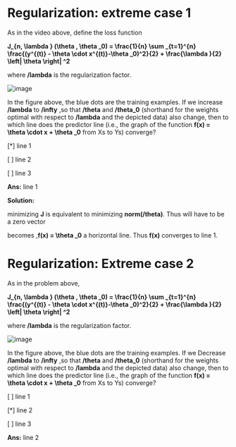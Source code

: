 # Regularization: extreme case 1

As in the video above, define the loss function

**J_{n, \lambda } (\theta , \theta _0) = \frac{1}{n} \sum _{t=1}^{n} \frac{(y^{(t)} - \theta \cdot x^{(t)}-\theta _0)^2}{2} + \frac{\lambda }{2} \left\|  \theta  \right\| ^2**

where **/lambda** is the regularization factor.

![image](https://github.com/iamkushvanth/MIT_6.86x/assets/160105601/9ac0b054-f22b-4603-ba89-6d529d29d3b9)

In the figure above, the blue dots are the training examples. If we increase **/lambda** to **/infty** ,so that **/theta** and **/theta_0**  (shorthand for the weights optimal with respect to **/lambda** and the depicted data) also change, then to which line does the predictor line (i.e., the graph of the function **f(x) = \theta \cdot x + \theta _0**  from Xs to Ys) converge?

[*] line 1

[ ] line 2

[ ] line 3

**Ans:** line 1

**Solution:**

minimizing **J** is equivalent to minimizing **norm(/theta)**. Thus  will have to be a zero vector

becomes ,**f(x) = \theta _0** a horizontal line. Thus **f(x)** converges to line 1.

# Regularization: Extreme case 2

As in the problem above,

**J_{n, \lambda } (\theta , \theta _0) = \frac{1}{n} \sum _{t=1}^{n} \frac{(y^{(t)} - \theta \cdot x^{(t)}-\theta _0)^2}{2} + \frac{\lambda }{2} \left\|  \theta  \right\| ^2**

where **/lambda** is the regularization factor.

![image](https://github.com/iamkushvanth/MIT_6.86x/assets/160105601/7eb19803-4cd0-47de-879a-e2f9b354d82b)

In the figure above, the blue dots are the training examples. If we Decrease **/lambda** to **/infty** ,so that **/theta** and **/theta_0**  (shorthand for the weights optimal with respect to **/lambda** and the depicted data) also change, then to which line does the predictor line (i.e., the graph of the function **f(x) = \theta \cdot x + \theta _0**  from Xs to Ys) converge?

[ ] line 1

[*] line 2

[ ] line 3

**Ans:** line 2


